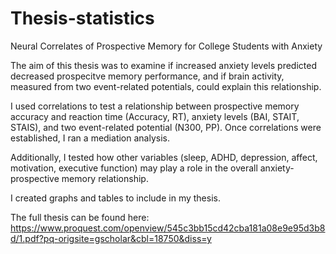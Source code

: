 # Thesis-statistics

Neural Correlates of Prospective Memory for College Students with Anxiety 

The aim of this thesis was to examine if increased anxiety levels predicted decreased prospecitve memory performance, and if brain activity, measured from two event-related potentials, could explain this relationship.

I used correlations to test a relationship between prospective memory accuracy and reaction time (Accuracy, RT), anxiety levels (BAI, STAIT, STAIS), and two event-related potential (N300, PP). Once correlations were established, I ran a mediation analysis. 

Additionally, I tested how other variables (sleep, ADHD, depression, affect, motivation, executive function) may play a role in the overall anxiety-prospective memory relationship. 

I created graphs and tables to include in my thesis. 

The full thesis can be found here: https://www.proquest.com/openview/545c3bb15cd42cba181a08e9e95d3b8d/1.pdf?pq-origsite=gscholar&cbl=18750&diss=y 
